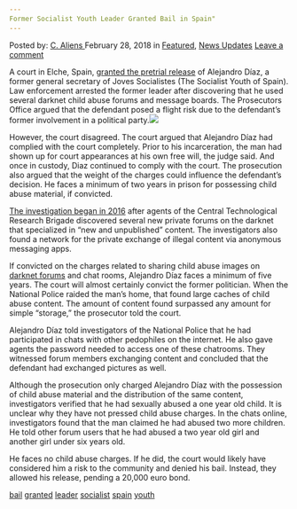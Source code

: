 ```yaml
---
Former Socialist Youth Leader Granted Bail in Spain"
---
```

<article class="post-listing post-24894 post type-post status-publish format-standard has-post-thumbnail hentry 
 tag-bail tag-granted tag-leader tag-socialist tag-spain tag-youth">
<div class="post-inner">
<span>Posted by: <a href="https://www.deepdotweb.com/author/caliens/" title="">C. Aliens </a></span>
<span>February 28, 2018</span>
<span>in <a href="https://www.deepdotweb.com/category/deepdot-news/" rel="category tag">Featured</a>, <a href="https://www.deepdotweb.com/category/news-updates/" rel="category tag">News Updates</a></span>
<span><a href="https://www.deepdotweb.com/2018/02/28/former-socialist-youth-leader-granted-bail-spain/#respond">Leave a comment</a></span>


<p>A court in Elche, Spain, <a href="http://www.diarioinformacion.com/elche/2018/02/06/juez-ratifica-libertad-exlider-joves/1985800.html">granted the pretrial release</a> of Alejandro Díaz, a former general secretary of Joves Socialistes (The Socialist Youth of Spain). Law enforcement arrested the former leader after discovering that he used several darknet child abuse forums and message boards. The Prosecutors Office argued that the defendant posed a flight risk due to the defendant&#8217;s former involvement in a political party.<img class="wp-image-24899 aligncenter" src="/imgs/2018/02/word-image-37.jpeg" srcset="/imgs/2018/02/word-image-37.jpeg 660w, /imgs/2018/02/word-image-37-300x150.jpeg 300w" sizes="(max-width: 660px) 100vw, 660px" /></p>
<p>However, the court disagreed. The court argued that Alejandro Díaz had complied with the court completely. Prior to his incarceration, the man had shown up for court appearances at his own free will, the judge said. And once in custody, Diaz continued to comply with the court. The prosecution also argued that the weight of the charges could influence the defendant’s decision. He faces a minimum of two years in prison for possessing child abuse material, if convicted.</p>
<p><a href="https://www.deepdotweb.com/2017/06/30/socialist-youth-leader-arrested-child-pornography/">The investigation began in 2016</a> after agents of the Central Technological Research Brigade discovered several new private forums on the darknet that specialized in &#8220;new and unpublished” content. The investigators also found a network for the private exchange of illegal content via anonymous messaging apps.</p>
<p>If convicted on the charges related to sharing child abuse images on <a href="https://www.deepdotweb.com/marketplace-directory/categories/discussion-forums/">darknet forums</a> and chat rooms, Alejandro Díaz faces a minimum of five years. The court will almost certainly convict the former politician. When the National Police raided the man&#8217;s home, that found large caches of child abuse content. The amount of content found surpassed any amount for simple “storage,” the prosecutor told the court.</p>
<p>Alejandro Díaz told investigators of the National Police that he had participated in chats with other pedophiles on the internet. He also gave agents the password needed to access one of these chatrooms. They witnessed forum members exchanging content and concluded that the defendant had exchanged pictures as well.</p>
<p>Although the prosecution only charged Alejandro Díaz with the possession of child abuse material and the distribution of the same content, investigators verified that he had sexually abused a one year old child. It is unclear why they have not pressed child abuse charges. In the chats online, investigators found that the man claimed he had abused two more children. He told other forum users that he had abused a two year old girl and another girl under six years old.</p>
<p>He faces no child abuse charges. If he did, the court would likely have considered him a risk to the community and denied his bail. Instead, they allowed his release, pending a 20,000 euro bond.</p>
</div>
<a href="https://www.deepdotweb.com/tag/bail/" rel="tag">bail</a> <a href="https://www.deepdotweb.com/tag/granted/" rel="tag">granted</a> <a href="https://www.deepdotweb.com/tag/leader/" rel="tag">leader</a> <a href="https://www.deepdotweb.com/tag/socialist/" rel="tag">socialist</a> <a href="https://www.deepdotweb.com/tag/spain/" rel="tag">spain</a> <a href="https://www.deepdotweb.com/tag/youth/" rel="tag">youth</a></span> <span style="display:none" class="updated">2018-02-28<a href="https://www.deepdotweb.com/author/caliens/" title="Posts by C. Aliens" rel="author">C. Aliens</a></strong></div>

